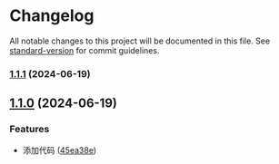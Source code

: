 # Changelog

All notable changes to this project will be documented in this file. See [standard-version](https://github.com/conventional-changelog/standard-version) for commit guidelines.

### [1.1.1](https://github.com/tedming9527/typeof/compare/v1.1.0...v1.1.1) (2024-06-19)

## [1.1.0](https://github.com/tedming9527/typeof/compare/v0.1.1...v1.1.0) (2024-06-19)


### Features

* 添加代码 ([45ea38e](https://github.com/tedming9527/typeof/commit/45ea38e848da665570093b5395bbdf8a41b247dc))
